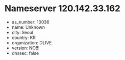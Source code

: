 # Nameserver 120.142.33.162

* as_number: 10036
* name: Unknown
* city: Seoul
* country: KR
* organization: DLIVE
* version: NO!!!
* dnssec: false
